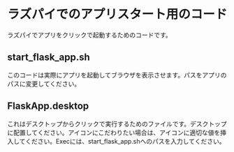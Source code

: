 # ラズパイでのアプリスタート用のコード
ラズパイでアプリをクリックで起動するためのコードです。
## start_flask_app.sh
このコードは実際にアプリを起動してブラウザを表示させます。パスをアプリのパスに変更してください。
## FlaskApp.desktop
これはデスクトップからクリックで実行するためのファイルです。デスクトップに配置してください。アイコンにこだわりたい場合は、アイコンに適切な値を挿入してください。Execには、start_flask_app.shへのパスを入力してください。